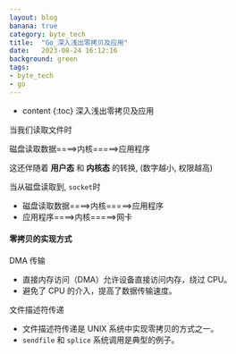 ```yaml
---
layout: blog
banana: true
category: byte_tech
title:  "Go_深入浅出零拷贝及应用"
date:   2023-08-24 16:12:16
background: green
tags:
- byte_tech
- go
---
```


* content
{:toc}
深入浅出零拷贝及应用



当我们读取文件时

磁盘读取数据====>内核=====>应用程序

这还伴随着 **用户态** 和 **内核态** 的转换, (数字越小, 权限越高)



当从磁盘读取到, `socket`时

- 磁盘读取数据====>内核=====>应用程序
- 应用程序====>内核=====>网卡

#### 零拷贝的实现方式

DMA 传输

- 直接内存访问（DMA）允许设备直接访问内存，绕过 CPU。
- 避免了 CPU 的介入，提高了数据传输速度。

文件描述符传递

- 文件描述符传递是 UNIX 系统中实现零拷贝的方式之一。
- `sendfile` 和 `splice` 系统调用是典型的例子。
